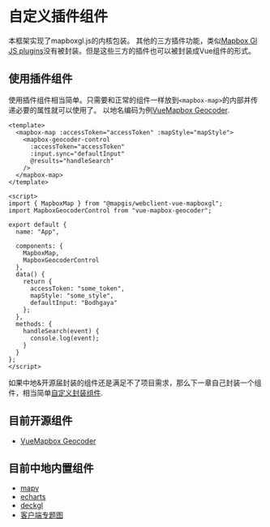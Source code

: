 # 自定义插件组件

本框架实现了mapboxgl.js的内核包装。
其他的三方插件功能，类似[Mapbox Gl JS plugins](https://docs.mapbox.com/mapbox-gl-js/plugins/)没有被封装。但是这些三方的插件也可以被封装成Vue组件的形式。

## 使用插件组件

使用插件组件相当简单。只需要和正常的组件一样放到`<mapbox-map>`的内部并传递必要的属性就可以使用了。
以地名编码为例[VueMapbox Geocoder](https://github.com/soal/vue-mapbox-geocoder).

```vue
<template>
  <mapbox-map :accessToken="accessToken" :mapStyle="mapStyle">
    <mapbox-geocoder-control
      :accessToken="accessToken"
      :input.sync="defaultInput"
      @results="handleSearch"
    />
  </mapbox-map>
</template>

<script>
import { MapboxMap } from "@mapgis/webclient-vue-mapboxgl";
import MapboxGeocoderControl from "vue-mapbox-geocoder";

export default {
  name: "App",

  components: {
    MapboxMap,
    MapboxGeocoderControl
  },
  data() {
    return {
      accessToken: "some_token",
      mapStyle: "some_style",
      defaultInput: "Bodhgaya"
    };
  },
  methods: {
    handleSearch(event) {
      console.log(event);
    }
  }
};
</script>
```

如果中地&开源届封装的组件还是满足不了项目需求，那么下一章自己封装一个组件，相当简单[自定义封装组件](/plugin_components/plugin_components_development.md).

## 目前开源组件

- [VueMapbox Geocoder](https://github.com/soal/vue-mapbox-geocoder)

## 目前中地内置组件

- [mapv](https://github.com/soal/vue-mapbox-geocoder)
- [echarts](https://github.com/soal/vue-mapbox-geocoder)
- [deckgl](https://github.com/soal/vue-mapbox-geocoder)
- [客户端专题图](https://github.com/soal/vue-mapbox-geocoder)

